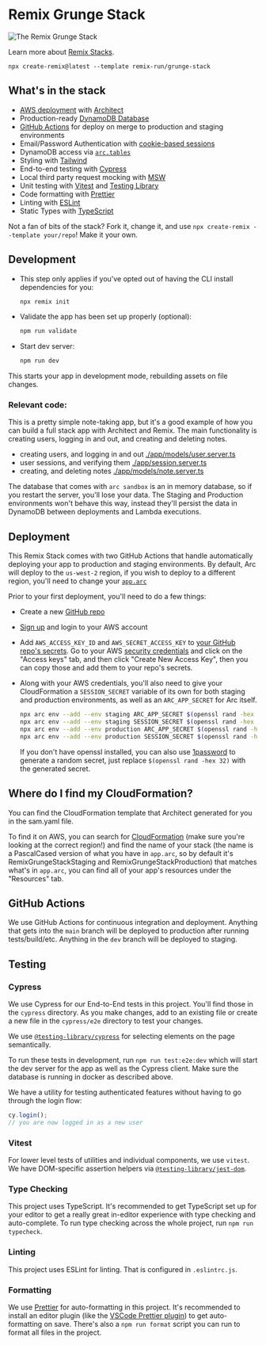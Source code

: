 # Remix Grunge Stack

![The Remix Grunge Stack](https://repository-images.githubusercontent.com/463325363/edae4f5b-1a13-47ea-b90c-c05badc2a700)

Learn more about [Remix Stacks](https://remix.run/stacks).

```
npx create-remix@latest --template remix-run/grunge-stack
```

## What's in the stack

- [AWS deployment](https://aws.com) with [Architect](https://arc.codes/)
- Production-ready [DynamoDB Database](https://aws.amazon.com/dynamodb/)
- [GitHub Actions](https://github.com/features/actions) for deploy on merge to production and staging environments
- Email/Password Authentication with [cookie-based sessions](https://remix.run/docs/en/v1/api/remix#createcookiesessionstorage)
- DynamoDB access via [`arc.tables`](https://arc.codes/docs/en/reference/runtime-helpers/node.js#arc.tables)
- Styling with [Tailwind](https://tailwindcss.com/)
- End-to-end testing with [Cypress](https://cypress.io)
- Local third party request mocking with [MSW](https://mswjs.io)
- Unit testing with [Vitest](https://vitest.dev) and [Testing Library](https://testing-library.com)
- Code formatting with [Prettier](https://prettier.io)
- Linting with [ESLint](https://eslint.org)
- Static Types with [TypeScript](https://typescriptlang.org)

Not a fan of bits of the stack? Fork it, change it, and use `npx create-remix --template your/repo`! Make it your own.

## Development

- This step only applies if you've opted out of having the CLI install dependencies for you:

   ```sh
   npx remix init
   ```

- Validate the app has been set up properly (optional):

  ```sh
  npm run validate
  ```

- Start dev server:

  ```sh
  npm run dev
  ```

This starts your app in development mode, rebuilding assets on file changes.

### Relevant code:

This is a pretty simple note-taking app, but it's a good example of how you can build a full stack app with Architect and Remix. The main functionality is creating users, logging in and out, and creating and deleting notes.

- creating users, and logging in and out [./app/models/user.server.ts](./app/models/user.server.ts)
- user sessions, and verifying them [./app/session.server.ts](./app/session.server.ts)
- creating, and deleting notes [./app/models/note.server.ts](./app/models/note.server.ts)

The database that comes with `arc sandbox` is an in memory database, so if you restart the server, you'll lose your data. The Staging and Production environments won't behave this way, instead they'll persist the data in DynamoDB between deployments and Lambda executions.

## Deployment

This Remix Stack comes with two GitHub Actions that handle automatically deploying your app to production and staging environments. By default, Arc will deploy to the `us-west-2` region, if you wish to deploy to a different region, you'll need to change your [`app.arc`](https://arc.codes/docs/en/reference/project-manifest/aws)

Prior to your first deployment, you'll need to do a few things:

- Create a new [GitHub repo](https://repo.new)

- [Sign up](https://portal.aws.amazon.com/billing/signup#/start) and login to your AWS account

- Add `AWS_ACCESS_KEY_ID` and `AWS_SECRET_ACCESS_KEY` to [your GitHub repo's secrets](https://docs.github.com/en/actions/security-guides/encrypted-secrets). Go to your AWS [security credentials](https://console.aws.amazon.com/iam/home?region=us-west-2#/security_credentials) and click on the "Access keys" tab, and then click "Create New Access Key", then you can copy those and add them to your repo's secrets.

- Along with your AWS credentials, you'll also need to give your CloudFormation a `SESSION_SECRET` variable of its own for both staging and production environments, as well as an `ARC_APP_SECRET` for Arc itself.

  ```sh
  npx arc env --add --env staging ARC_APP_SECRET $(openssl rand -hex 32)
  npx arc env --add --env staging SESSION_SECRET $(openssl rand -hex 32)
  npx arc env --add --env production ARC_APP_SECRET $(openssl rand -hex 32)
  npx arc env --add --env production SESSION_SECRET $(openssl rand -hex 32)
  ```

  If you don't have openssl installed, you can also use [1password](https://1password.com/password-generator) to generate a random secret, just replace `$(openssl rand -hex 32)` with the generated secret.

## Where do I find my CloudFormation?

You can find the CloudFormation template that Architect generated for you in the sam.yaml file.

To find it on AWS, you can search for [CloudFormation](https://console.aws.amazon.com/cloudformation/home) (make sure you're looking at the correct region!) and find the name of your stack (the name is a PascalCased version of what you have in `app.arc`, so by default it's RemixGrungeStackStaging and RemixGrungeStackProduction) that matches what's in `app.arc`, you can find all of your app's resources under the "Resources" tab.

## GitHub Actions

We use GitHub Actions for continuous integration and deployment. Anything that gets into the `main` branch will be deployed to production after running tests/build/etc. Anything in the `dev` branch will be deployed to staging.

## Testing

### Cypress

We use Cypress for our End-to-End tests in this project. You'll find those in the `cypress` directory. As you make changes, add to an existing file or create a new file in the `cypress/e2e` directory to test your changes.

We use [`@testing-library/cypress`](https://testing-library.com/cypress) for selecting elements on the page semantically.

To run these tests in development, run `npm run test:e2e:dev` which will start the dev server for the app as well as the Cypress client. Make sure the database is running in docker as described above.

We have a utility for testing authenticated features without having to go through the login flow:

```ts
cy.login();
// you are now logged in as a new user
```

### Vitest

For lower level tests of utilities and individual components, we use `vitest`. We have DOM-specific assertion helpers via [`@testing-library/jest-dom`](https://testing-library.com/jest-dom).

### Type Checking

This project uses TypeScript. It's recommended to get TypeScript set up for your editor to get a really great in-editor experience with type checking and auto-complete. To run type checking across the whole project, run `npm run typecheck`.

### Linting

This project uses ESLint for linting. That is configured in `.eslintrc.js`.

### Formatting

We use [Prettier](https://prettier.io/) for auto-formatting in this project. It's recommended to install an editor plugin (like the [VSCode Prettier plugin](https://marketplace.visualstudio.com/items?itemName=esbenp.prettier-vscode)) to get auto-formatting on save. There's also a `npm run format` script you can run to format all files in the project.
